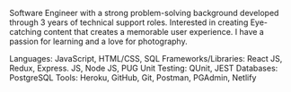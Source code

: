 Software Engineer with a strong problem-solving background developed through 3 years of technical support roles. Interested in creating Eye-catching content that creates a memorable user experience.
I have a passion for learning and a love for photography.

Languages: JavaScript, HTML/CSS, SQL
Frameworks/Libraries: React JS, Redux, Express. JS, Node JS, PUG
Unit Testing: QUnit, JEST
Databases: PostgreSQL
Tools: Heroku, GitHub, Git, Postman, PGAdmin, Netlify 

<!--
**EdgarPDX/EdgarPDX** is a ✨ _special_ ✨ repository because its `README.md` (this file) appears on your GitHub profile.

Here are some ideas to get you started:

- 🔭 I’m currently working on ...
- 🌱 I’m currently learning ...
- 👯 I’m looking to collaborate on ...
- 🤔 I’m looking for help with ...
- 💬 Ask me about ...
- 📫 How to reach me: ...
- 😄 Pronouns: ...
- ⚡ Fun fact: ...
-->
